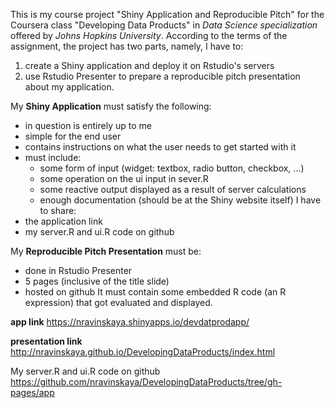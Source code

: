 This is my course project "Shiny Application and Reproducible Pitch" for the Coursera class "Developing Data Products" in *Data Science specialization* offered by *Johns Hopkins University*.
According to the terms of the assignment, the project has two parts, namely, I have to:  
1. create a Shiny application and deploy it on Rstudio's servers 
2. use Rstudio Presenter to prepare a reproducible pitch presentation about my application.

My **Shiny Application** must satisfy the following:
- in question is entirely up to me
- simple for the end user
- contains instructions on what the user needs to get started with it
- must include:
	- some form of input (widget: textbox, radio button, checkbox, ...)
	- some operation on the ui input in sever.R
	- some reactive output displayed as a result of server calculations
	- enough documentation (should be at the Shiny website itself) 
I have to share: 
- the application link
- my server.R and ui.R code on github

My **Reproducible Pitch Presentation** must be:
- done in Rstudio Presenter
- 5 pages (inclusive of the title slide)
- hosted on github
It must contain some embedded R code (an R expression) that got evaluated and displayed.

**app link**
https://nravinskaya.shinyapps.io/devdatprodapp/

**presentation link**
http://nravinskaya.github.io/DevelopingDataProducts/index.html

My server.R and ui.R code on github
https://github.com/nravinskaya/DevelopingDataProducts/tree/gh-pages/app
